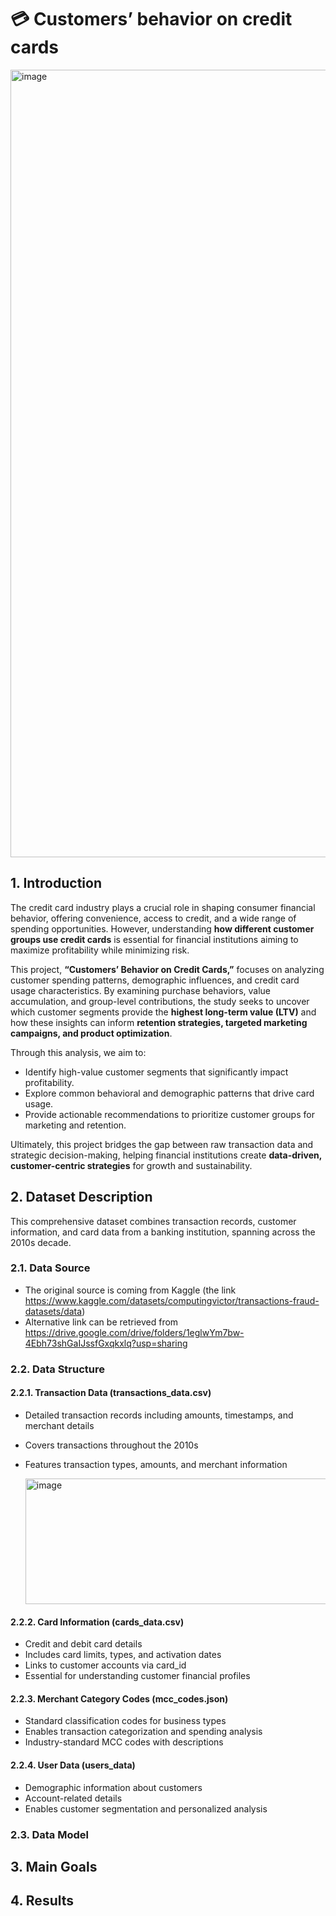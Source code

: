 # 💳 Customers’ behavior on credit cards

<img width="2240" height="1260" alt="image" src="https://github.com/user-attachments/assets/965c5dab-9bc6-42a3-918e-5c9a33b1209b" />

## 1. Introduction

The credit card industry plays a crucial role in shaping consumer financial behavior, offering convenience, access to credit, and a wide range of spending opportunities. However, understanding **how different customer groups use credit cards** is essential for financial institutions aiming to maximize profitability while minimizing risk.

This project, **“Customers’ Behavior on Credit Cards,”** focuses on analyzing customer spending patterns, demographic influences, and credit card usage characteristics. By examining purchase behaviors, value accumulation, and group-level contributions, the study seeks to uncover which customer segments provide the **highest long-term value (LTV)** and how these insights can inform **retention strategies, targeted marketing campaigns, and product optimization**.

Through this analysis, we aim to:

* Identify high-value customer segments that significantly impact profitability.
* Explore common behavioral and demographic patterns that drive card usage.
* Provide actionable recommendations to prioritize customer groups for marketing and retention.

Ultimately, this project bridges the gap between raw transaction data and strategic decision-making, helping financial institutions create **data-driven, customer-centric strategies** for growth and sustainability.

## 2. Dataset Description

This comprehensive dataset combines transaction records, customer information, and card data from a banking institution, spanning across the 2010s decade.

### 2.1. Data Source
- The original source is coming from Kaggle (the link https://www.kaggle.com/datasets/computingvictor/transactions-fraud-datasets/data)
- Alternative link can be retrieved from https://drive.google.com/drive/folders/1eglwYm7bw-4Ebh73shGaIJssfGxqkxlq?usp=sharing

### 2.2. Data Structure
#### 2.2.1. Transaction Data (transactions_data.csv)
- Detailed transaction records including amounts, timestamps, and merchant details
- Covers transactions throughout the 2010s
- Features transaction types, amounts, and merchant information
  
  <img width="534" height="201" alt="image" src="https://github.com/user-attachments/assets/c519b021-c8fe-41bb-ad05-52b86f33fcb8" />

#### 2.2.2. Card Information (cards_data.csv)
- Credit and debit card details
- Includes card limits, types, and activation dates
- Links to customer accounts via card_id
- Essential for understanding customer financial profiles
#### 2.2.3. Merchant Category Codes (mcc_codes.json)
- Standard classification codes for business types
- Enables transaction categorization and spending analysis
- Industry-standard MCC codes with descriptions
#### 2.2.4. User Data (users_data)
- Demographic information about customers
- Account-related details
- Enables customer segmentation and personalized analysis

### 2.3. Data Model

## 3. Main Goals

## 4. Results


